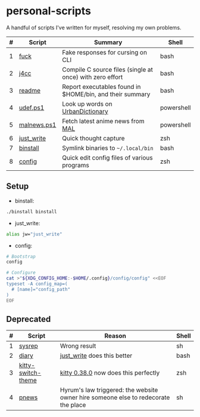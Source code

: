 # personal-scripts
A handful of scripts I've written for myself, resolving my own problems.

|# |Script|Summary|Shell|
|--|------|-------|-----|
|1|[fuck](fuck)|Fake responses for cursing on CLI|bash|
|2|[j4cc](j4cc)|Compile C source files (single at once) with zero effort|bash|
|3|[readme](readme)|Report executables found in $HOME/bin, and their summary|bash|
|4|[udef.ps1](udef.ps1)|Look up words on [UrbanDictionary](https://www.urbandictionary.com)|powershell|
|5|[malnews.ps1](malnews.ps1)|Fetch latest anime news from [MAL](https://myanimelist.net)|powershell|
|6|[just_write](just_write)|Quick thought capture|zsh|
|7|[binstall](binstall)|Symlink binaries to `~/.local/bin`|bash|
|8|[config](config)|Quick edit config files of various programs|zsh|

## Setup

- binstall:
```sh
./binstall binstall
```

- just_write:
```sh
alias jw="just_write"
```

- config:
```sh
# Bootstrap
config

# Configure
cat >"${XDG_CONFIG_HOME:-$HOME/.config}/config/config" <<EOF
typeset -A config_map=(
  # [name]="config_path"
)
EOF
```

## Deprecated

|# |Script|Reason|Shell|
|--|------|-------|-----|
|1|[sysrep](sysrep)|Wrong result|sh|
|2|[diary](diary)|[just_write](just_write) does this better|bash|
|3|[kitty-switch-theme](kitty-switch-theme)|[kitty 0.38.0](https://sw.kovidgoyal.net/kitty/kittens/themes/#change-color-themes-automatically-when-the-os-switches-between-light-and-dark) now does this perfectly|zsh|
|4|[pnews](pnews)|Hyrum's law triggered: the website owner hire someone else to redecorate the place|sh|
